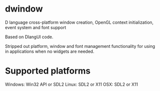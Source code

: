 # dwindow
D language cross-platform window creation, OpenGL context initialization, event system and font support

Based on DlangUI code.

Stripped out platform, window and font management functionality for using in applications when no widgets are needed.

Supported platforms
===================

Windows: Win32 API or SDL2
Linux: SDL2 or X11
OSX: SDL2 or X11
